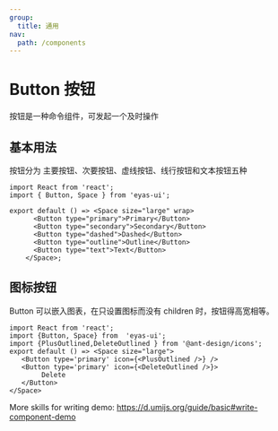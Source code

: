 ```yaml
---
group: 
  title: 通用
nav:
  path: /components
---
```


# Button 按钮
按钮是一种命令组件，可发起一个及时操作

## 基本用法
按钮分为 主要按钮、次要按钮、虚线按钮、线行按钮和文本按钮五种

```tsx
import React from 'react';
import { Button, Space } from 'eyas-ui';

export default () => <Space size="large" wrap>
      <Button type="primary">Primary</Button>
      <Button type="secondary">Secondary</Button>
      <Button type="dashed">Dashed</Button>
      <Button type="outline">Outline</Button>
      <Button type="text">Text</Button>
    </Space>;
```

## 图标按钮
Button 可以嵌入图表，在只设置图标而没有 children 时，按钮得高宽相等。
```tsx
import React from 'react';
import {Button, Space} from  'eyas-ui';
import {PlusOutlined,DeleteOutlined } from '@ant-design/icons';
export default () => <Space size="large">
   <Button type='primary' icon={<PlusOutlined />} />
   <Button type='primary' icon={<DeleteOutlined />}>
        Delete
   </Button>
</Space>
```

<API />

More skills for writing demo: https://d.umijs.org/guide/basic#write-component-demo
